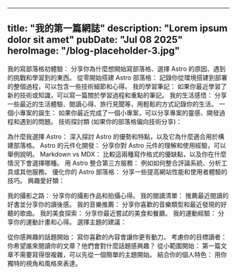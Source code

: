 
---
title: "我的第一篇網誌"
description: "Lorem ipsum dolor sit amet"
pubDate: "Jul 08 2025"
heroImage: "/blog-placeholder-3.jpg"
---

我的寫部落格初體驗： 分享你為什麼想開始寫部落格、選擇 Astro 的原因、遇到的挑戰和學習到的東西。
從零開始搭建 Astro 部落格： 記錄你從環境搭建到部署的整個過程，可以包含一些技術細節和心得。
我的學習筆記： 如果你最近學習了新的技術或知識，可以寫一篇關於學習過程和重點的筆記。
我的生活感悟： 分享一些最近的生活體驗、閱讀心得、旅行見聞等，用輕鬆的方式記錄你的生活。
一個小專案的誕生： 如果你最近完成了一個小專案，可以分享專案的靈感、開發過程和遇到的問題。
技術探討類 (如果你的部落格偏向技術分享)：

為什麼我選擇 Astro： 深入探討 Astro 的優勢和特點，以及它為什麼適合用於構建部落格。
Astro 的元件化開發： 分享你對 Astro 元件的理解和使用經驗，可以舉例說明。
Markdown vs MDX： 比較這兩種寫作格式的優缺點，以及你在什麼情況下會選擇哪種。
用 Astro 整合第三方服務： 例如如何整合評論系統、分析工具或其他服務。
優化你的 Astro 部落格： 分享一些提高網站性能和使用者體驗的技巧。
興趣愛好類：

我的攝影之路： 分享你的攝影作品和拍攝心得。
我的閱讀清單： 推薦最近閱讀的好書並分享你的讀後感。
我的音樂推薦： 分享你喜歡的音樂類型和最近發現的好聽的歌曲。
我的美食探索： 分享你最近嘗試的美食和餐廳。
我的運動經驗： 分享你的運動計畫和心得。
選擇主題的建議：

從你感興趣的話題開始： 寫你喜歡的內容會讓你更有動力。
考慮你的目標讀者： 你希望誰來閱讀你的文章？他們會對什麼話題感興趣？
從小範圍開始： 第一篇文章不需要寫得很複雜，可以先從一個簡單的主題開始。
結合你的個人特色： 用你獨特的視角和風格來表達。